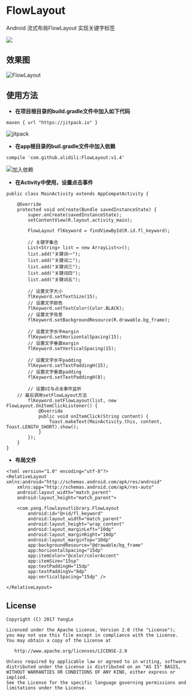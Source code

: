 # FlowLayout
Android 流式布局FlowLayout 实现关键字标签

[![](https://img.shields.io/badge/JitPack.io-v1.4-green.svg)](https://jitpack.io/#alidili/FlowLayout)

## 效果图

![FlowLayout](https://upload-images.jianshu.io/upload_images/3270074-83aafecef0611ca4.png?imageMogr2/auto-orient/strip%7CimageView2/2/w/308)

## 使用方法

- **在项目根目录的build.gradle文件中加入如下代码**

```
maven { url "https://jitpack.io" }
```

![jitpack](https://upload-images.jianshu.io/upload_images/3270074-b462d52412d723a8?imageMogr2/auto-orient/strip%7CimageView2/2/w/425)

- **在app根目录的buil.gradle文件中加入依赖**

```
compile 'com.github.alidili:FlowLayout:v1.4'
```

![加入依赖](https://upload-images.jianshu.io/upload_images/3270074-5e69850e095a952f?imageMogr2/auto-orient/strip%7CimageView2/2/w/459)

- **在Activity中使用，设置点击事件**

```
public class MainActivity extends AppCompatActivity {

    @Override
    protected void onCreate(Bundle savedInstanceState) {
        super.onCreate(savedInstanceState);
        setContentView(R.layout.activity_main);

        FlowLayout flKeyword = findViewById(R.id.fl_keyword);

        // 关键字集合
        List<String> list = new ArrayList<>();
        list.add("关键词一");
        list.add("关键词二");
        list.add("关键词三");
        list.add("关键词四");
        list.add("关键词五");

        // 设置文字大小
        flKeyword.setTextSize(15);
        // 设置文字颜色
        flKeyword.setTextColor(Color.BLACK);
        // 设置文字背景
        flKeyword.setBackgroundResource(R.drawable.bg_frame);

        // 设置文字水平margin
        flKeyword.setHorizontalSpacing(15);
        // 设置文字垂直margin
        flKeyword.setVerticalSpacing(15);

        // 设置文字水平padding
        flKeyword.setTextPaddingH(15);
        // 设置文字垂直padding
        flKeyword.setTextPaddingH(8);

        // 设置UI与点击事件监听
	// 最后调用setFlowLayout方法
        flKeyword.setFlowLayout(list, new FlowLayout.OnItemClickListener() {
            @Override
            public void onItemClick(String content) {
                Toast.makeText(MainActivity.this, content, Toast.LENGTH_SHORT).show();
            }
        });
    }
}
```

- **布局文件**

```
<?xml version="1.0" encoding="utf-8"?>
<RelativeLayout xmlns:android="http://schemas.android.com/apk/res/android"
    xmlns:app="http://schemas.android.com/apk/res-auto"
    android:layout_width="match_parent"
    android:layout_height="match_parent">

    <com.yang.flowlayoutlibrary.FlowLayout
        android:id="@+id/fl_keyword"
        android:layout_width="match_parent"
        android:layout_height="wrap_content"
        android:layout_marginLeft="10dp"
        android:layout_marginRight="10dp"
        android:layout_marginTop="10dp"
        app:backgroundResource="@drawable/bg_frame"
        app:horizontalSpacing="15dp"
        app:itemColor="@color/colorAccent"
        app:itemSize="15sp"
        app:textPaddingH="15dp"
        app:textPaddingV="8dp"
        app:verticalSpacing="15dp" />

</RelativeLayout>
```

## License

```
Copyright (C) 2017 YangLe

Licensed under the Apache License, Version 2.0 (the "License");
you may not use this file except in compliance with the License.
You may obtain a copy of the License at

   http://www.apache.org/licenses/LICENSE-2.0

Unless required by applicable law or agreed to in writing, software
distributed under the License is distributed on an "AS IS" BASIS,
WITHOUT WARRANTIES OR CONDITIONS OF ANY KIND, either express or implied.
See the License for the specific language governing permissions and
limitations under the License.
```
